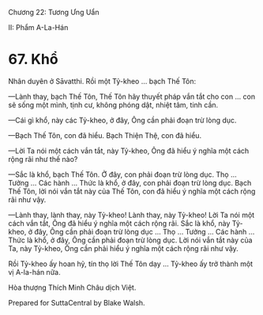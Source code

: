  

Chương 22: Tương Ưng Uẩn

II: Phẩm A-La-Hán

# 67\. Khổ

Nhân duyên ở Sāvatthi. Rồi một Tỷ-kheo … bạch Thế Tôn:

—Lành thay, bạch Thế Tôn, Thế Tôn hãy thuyết pháp vắn tắt cho con … con sẽ sống một mình, tịnh cư, không phóng dật, nhiệt tâm, tinh cần.

—Cái gì khổ, này các Tỷ-kheo, ở đây, Ông cần phải đoạn trừ lòng dục.

—Bạch Thế Tôn, con đã hiểu. Bạch Thiện Thệ, con đã hiểu.

—Lời Ta nói một cách vắn tắt, này Tỷ-kheo, Ông đã hiểu ý nghĩa một cách rộng rãi như thế nào?

—Sắc là khổ, bạch Thế Tôn. Ở đây, con phải đoạn trừ lòng dục. Thọ … Tưởng … Các hành … Thức là khổ, ở đây, con phải đoạn trừ lòng dục. Bạch Thế Tôn, lời nói vắn tắt này của Thế Tôn, con đã hiểu ý nghĩa một cách rộng rãi như vậy.

—Lành thay, lành thay, này Tỷ-kheo! Lành thay, này Tỷ-kheo! Lời Ta nói một cách vắn tắt, Ông đã hiểu ý nghĩa một cách rộng rãi. Sắc là khổ, này Tỷ-kheo, ở đây, Ông cần phải đoạn trừ lòng dục … Thọ … Tưởng … Các hành … Thức là khổ, ở đây, Ông cần phải đoạn trừ lòng dục. Lời nói vắn tắt này của Ta, này Tỷ-kheo, Ông cần phải hiểu ý nghĩa một cách rộng rãi như vậy.

Rồi Tỷ-kheo ấy hoan hỷ, tín thọ lời Thế Tôn dạy … Tỷ-kheo ấy trở thành một vị A-la-hán nữa.

Hòa thượng Thích Minh Châu dịch Việt.

Prepared for SuttaCentral by Blake Walsh.
